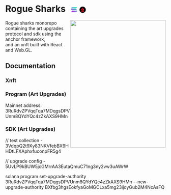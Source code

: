 <h1>
  Rogue Sharks 
  <img src="./assets/solana-icon.png" width="20" height="20" alt="Solana" style="vertical-align:middle; margin-left: 10px;" />
  <img src="./assets/backpack-icon.jpeg" width="20" height="20" alt="Backpack" style="vertical-align:middle; margin-right: 5px; border-radius:50%;" />
</h1>
<img src="/xnft/public/assets/re-smol.gif" align="right" width="300" height="400"/>
Rogue sharks monorepo containing the art upgrades protocol and sdk using the anchor framework, <br />
and an xnft built with React and Web.GL.
<br clear="left"/>


## Documentation

### Xnft

### Program (Art Upgrades)

Mainnet address: 3RuRdvZPVqqTqa7MDqgsDPVUnm8QYdYQc4zZkAXS9HMn

### SDK (Art Upgrades)


// test collection - 3VdqpQ2t9Xy83NKVfebBX9HHDtLFXAphxfuconpFR5g4

// upgrade config - 5UvLP9kBUW5jcGMrrAA3EutaQmuC71ng3ny2vw3uAWrW

solana program set-upgrade-authority 3RuRdvZPVqqTqa7MDqgsDPVUnm8QYdYQc4zZkAXS9HMn --new-upgrade-authority BXfbg3hgsEokfyaGoMGCLxa5mg23ijoyGub2M4NcAsFQ


